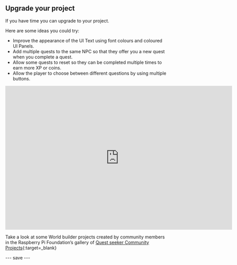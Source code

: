 ## Upgrade your project

If you have time you can upgrade to your project. 

Here are some ideas you could try:

+ Improve the appearance of the UI Text using font colours and coloured UI Panels. 
+ Add multiple quests to the same NPC so that they offer you a new quest when you complete a quest.
+ Allow some quests to reset so they can be completed multiple times to earn more XP or coins. 
+ Allow the player to choose between different questions by using multiple buttons.

<iframe allowtransparency="true" width="710" height="450" src="https://quest-seeker.rpfilt.repl.co" frameborder="0"></iframe>

Take a look at some World builder projects created by community members in the Raspberry Pi Foundation’s gallery of [Quest seeker Community Projects](https://wke.lt/w/s/3n5xmU){:target=_blank}

--- save ---
